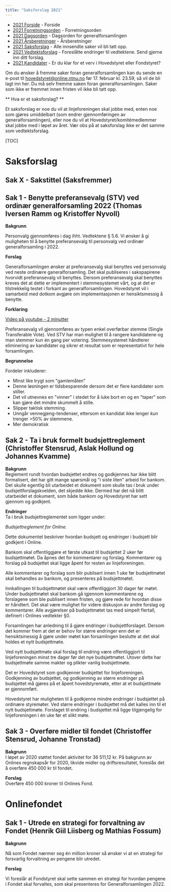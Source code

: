 ```yaml
---
title: "Saksforslag 2021"
---
```


* [2021 Forside](/wiki/online/generalforsamlingen/genfors2021)   - Forside
* [2021 Forretningsorden](/wiki/online/generalforsamlingen/genfors2021/forretningsorden) - Forretningsorden
* [2021 Dagsorden](/wiki/online/generalforsamlingen/genfors2021/dagsorden) - Dagsorden for generalforsamlingen
* [2021 Årsberetninger](/wiki/online/generalforsamlingen/genfors2021/aarsberetninger) - Årsberetninger
* [2021 Saksforslag](/wiki/online/generalforsamlingen/genfors2021/saksforslag) - Alle innsendte saker vil bli tatt opp.
* [2021 Vedtektsforslag](/wiki/online/generalforsamlingen/genfors2021/vedtekstforslag) - Foreslåtte endringer til vedtektene. Send gjerne inn ditt forslag.
* [2021 Kandidater](/wiki/online/generalforsamlingen/genfors2021/valg) - Er du klar for et verv i Hovedstyret eller Fondstyret?

Om du ønsker å fremme saker foran generalforsamlingen kan du sende en e-post til hovedstyret@online.ntnu.no før 17. februar kl. 23.59, så vil de bli lagt inn her. Du må selv fremme saken foran generalforsamlingen. Saker som ikke er fremmet innen fristen vil ikke bli tatt opp. 

** Hva er et saksforslag? **

Et saksforslag er noe du vil at linjeforeningen skal jobbe med, enten noe som gjøres umiddelbart (som endrer gjennomføringen av generalforsamlingen), eller noe du vil at Hovedstyret/komitémedlemmer skal jobbe med i løpet av året. Vær obs på at saksforslag ikke er det samme som vedtektsforslag.

[TOC]

# Saksforslag 


## Sak X - Sakstittel (Saksfremmer)

## Sak 1 - Benytte preferansevalg (STV) ved ordinær generalforsamling 2022 (Thomas Iversen Ramm og Kristoffer Nyvoll)

**Bakgrunn**

Personvalg gjennomføres i dag ihht. Vedtektene § 5.6. Vi ønsker å gi muligheten til å benytte preferansevalg til personvalg ved ordinær generalforsamling i 2022. 

**Forslag**

Generalforsamlingen ønsker at preferansevalg skal benyttes ved personvalg ved neste ordinære ganeralforsamling. Det skal publiseres i sakspapirene hvorvidt preferansevalg vil benyttes. Dersom preferansevalg skal benyttes kreves det at dette er implementert i stemmesystemet vårt, og at det er tilstrekkelig testet i forkant av generalforsamlingen. Hovedstyret vil i samarbeid med dotkom avgjøre om implementasjonen er hensiktsmessig å benytte.

**Forklaring**

[Video på youtube - 2 minutter](https://www.youtube.com/watch?v=bLH_w5kHJpA&ab_channel=SUSUtvSouthampton)

Preferansevalg vil gjennomføres av typen enkel overførbar stemme (Single Transferable Vote). Ved STV har man mulighet til å rangere kandidatene og man stemmer kun én gang per votering. Stemmesystemet håndterer eliminering av kandidater og sikrer et resultat som er representativt for hele forsamlingen. 

**Begrunnelse**

Fordeler inkluderer:

- Minst like trygt som "gamlemåten" 
- Denne løsningen er tidsbesparende dersom det er flere kandidater som stiller.  
- Det vil utnevnes en "vinner" i stedet for å luke bort en og en "taper" som kan gjøre det mindre skummelt å stille.  
- Slipper taktisk stemming.  
- Unngår vennegjeng-tendenser, ettersom en kandidat ikke lenger *kun* trenger >50% av stemmene.  
- Mer demokratisk  


## Sak 2 - Ta i bruk formelt budsjettreglement (Christoffer Stensrud, Aslak Hollund og Johannes Kvamme)

**Bakgrunn**  
Reglement rundt hvordan budsjettet endres og godkjennes har ikke blitt formalisert, det har gitt mange spørsmål og "i siste liten" arbeid for bankom. Det skulle egentlig bli utarbeidet et dokument som skulle tas i bruk under budsjettforslagskvelden, det skjedde ikke. Dermed har det nå blitt utarbeidet et dokument, som både bankom og Hovedstyret har sett gjennom og godkjent.

**Endringer**  
Ta i bruk budsjettreglementet som ligger under:  

*Budsjettreglement for Online.*  

Dette dokumentet beskriver hvordan budsjett og endringer i budsjett blir godkjent i Online. 

Bankom skal offentliggjøre et første utkast til budsjettet 2 uker før budsjettmøtet. Da åpnes det for kommentarer og forslag. Kommentarer og forslag på budsjettet skal ligge åpent for resten av linjeforeningen. 

Alle kommentarer og forslag som blir publisert innen 1 uke før budsjettmøtet skal behandles av bankom, og presenteres på budsjettmøtet. 

Innkallingen til budsjettmøtet skal være offentliggjort 30 dager før møtet. Under budsjettmøtet skal bankom gå igjennom kommentarene og forslagene som ble publisert innen fristen, og gjøre rede for hvordan disse er håndtert. Det skal være mulighet for videre diskusjon av andre forslag og kommentarer. Alle avgjørelser på budsjettmøtet tas med simpelt flertall, definert i Onlines vedtekter §0. 

Forsamlingen har anledning til å gjøre endringer i budsjettforslaget. Dersom det kommer frem at det er behov for større endringer enn det er hensiktsmessig å gjøre under møtet kan forsamlingen beslutte at det skal holdes et nytt budsjettmøte. 

Ved nytt budsjettmøte skal forslag til endring være offentliggjort til linjeforeningen minst tre dager før det nye budsjettmøtet. Utover dette har budsjettmøte samme makter og plikter vanlig budsjettmøte. 

Det er Hovedstyret som godkjenner budsjettet for linjeforeningen. Godkjenning av budsjettet, og godkjenning av større endringer på budsjettet må gjøres på et åpent hovedstyremøte, etter at et budsjettmøte er gjennomført. 

Hovedstyret har muligheten til å godkjenne mindre endringer i budsjettet på ordinære styremøter. Ved større endringer i budsjettet må det kalles inn til et nytt budsjettmøte. Forslaget til endring i budsjettet må ligge tilgjengelig for linjeforeningen i én uke før et slikt møte.

## Sak 3 - Overføre midler til fondet (Christoffer Stensrud, Johanne Tronstad)

**Bakgrunn**  
I løpet av 2020 støttet fondet aktivitet for 36 511,12 kr. På bakgrunn av Onlines regnskapsår for 2020, likvide midler og driftsresultatet, foreslås det å overføre 450 000 kr til fondet.

**Forslag**  
Overføre 450 000 kroner til Onlines Fond.

# Onlinefondet

## Sak 1 - Utrede en strategi for forvaltning av Fondet (Henrik Giil Liisberg og Mathias Fossum)

**Bakgrunn**

Nå som Fondet nærmer seg én million kroner så ønsker vi at en strategi for forsvarlig forvaltning av pengene blir utredet. 

**Forslag**

Vi foreslår at Fondstyret skal sette sammen en strategi for hvordan pengene i Fondet skal forvaltes, som skal presenteres for Generalforsamlingen 2022.